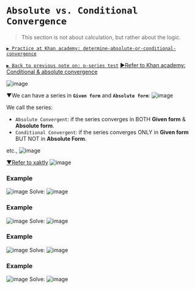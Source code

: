 # `Absolute vs. Conditional Convergence`
> This section is not about calculation, but rather about the logic.

[`▶ Practice at Khan academy: determine-absolute-or-conditional-convergence`](https://www.khanacademy.org/math/ap-calculus-bc/bc-series-new/modal/e/determine-absolute-or-conditional-convergence)

[`▶ Back to previous note on: p-series test`](https://github.com/solomonxie/solomonxie.github.io/issues/49#issuecomment-399662321)
[▶Refer to Khan academy: Conditional & absolute convergence](https://www.khanacademy.org/math/ap-calculus-bc/bc-series-new/modal/v/conditional-and-absolute-convergence)

![image](https://user-images.githubusercontent.com/14041622/42500696-8ced4f4a-8464-11e8-81c7-0b25c409a96d.png)


▼We can have a series in **`Given form`** and **`Absolute form`**:
![image](https://user-images.githubusercontent.com/14041622/42439540-c6febc20-8395-11e8-8540-f2ad2fa13d26.png)

We call the series:
- `Absolute Convergent`: if the series converges in BOTH **Given form** & **Absolute form**.
- `Conditional Convergent`: if the series converges ONLY in **Given form** BUT NOT in **Absolute Form**.

etc., 
![image](https://user-images.githubusercontent.com/14041622/41900212-c265fa6e-7960-11e8-99bb-3585053f2686.png)

[▼Refer to xaktly](http://www.xaktly.com/AlternatingSeries.html)
![image](https://user-images.githubusercontent.com/14041622/41852458-c53e13fa-78bd-11e8-9fda-0847cc285a09.png)



### Example
![image](https://user-images.githubusercontent.com/14041622/42370021-3e41a82e-813e-11e8-990d-8716a939b36d.png)
Solve:
![image](https://user-images.githubusercontent.com/14041622/42370365-256709f6-813f-11e8-879b-87c54c119f39.png)



### Example
![image](https://user-images.githubusercontent.com/14041622/42370976-bd6cada4-8140-11e8-9e36-d5b26721fb22.png)
Solve:
![image](https://user-images.githubusercontent.com/14041622/42370989-c2fe0ba0-8140-11e8-8e44-3e6c98253686.png)


### Example
![image](https://user-images.githubusercontent.com/14041622/42371206-5ad9fc0e-8141-11e8-832c-580580ae8dbf.png)
Solve:
![image](https://user-images.githubusercontent.com/14041622/42371214-5ede403a-8141-11e8-9ea0-0ea6fddc6d40.png)



### Example
![image](https://user-images.githubusercontent.com/14041622/42371798-138afb58-8143-11e8-91c7-176a993bf2ef.png)
Solve:
![image](https://user-images.githubusercontent.com/14041622/42371804-176b827e-8143-11e8-9b0b-013205ec3016.png)
